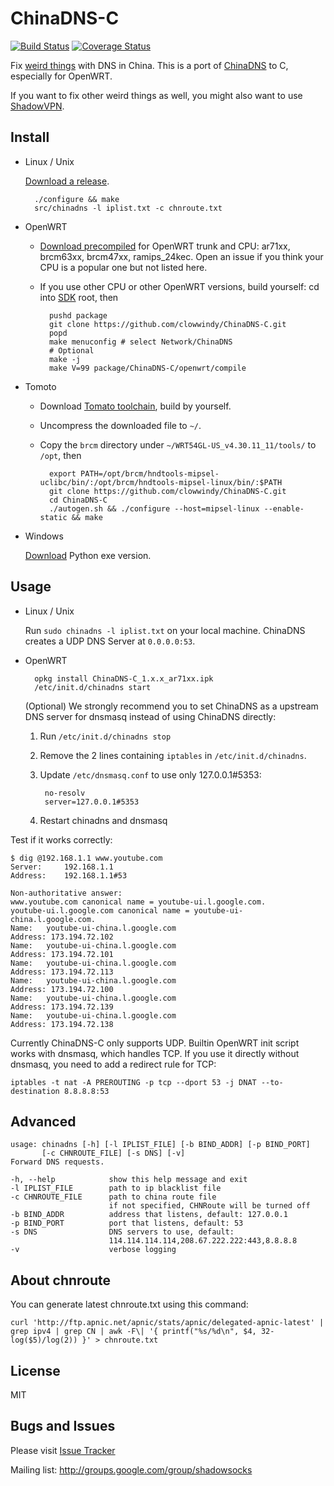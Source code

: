 ChinaDNS-C
==========

[![Build Status]][Travis CI]
[![Coverage Status]][Coverage]

Fix [weird things] with DNS in China.
This is a port of [ChinaDNS] to C, especially for OpenWRT.

If you want to fix other weird things as well, you might also want to use [ShadowVPN].

Install
-------

* Linux / Unix

    [Download a release].

        ./configure && make
        src/chinadns -l iplist.txt -c chnroute.txt

* OpenWRT

    * [Download precompiled] for OpenWRT trunk and CPU: ar71xx, brcm63xx,
      brcm47xx, ramips_24kec. Open an issue if you think your CPU is a popular
      one but not listed here.
    * If you use other CPU or other OpenWRT versions, build yourself:
      cd into [SDK] root, then

            pushd package
            git clone https://github.com/clowwindy/ChinaDNS-C.git
            popd
            make menuconfig # select Network/ChinaDNS
            # Optional
            make -j
            make V=99 package/ChinaDNS-C/openwrt/compile

* Tomoto

    * Download [Tomato toolchain], build by yourself.
    * Uncompress the downloaded file to `~/`.
    * Copy the `brcm` directory under
      `~/WRT54GL-US_v4.30.11_11/tools/` to `/opt`, then

            export PATH=/opt/brcm/hndtools-mipsel-uclibc/bin/:/opt/brcm/hndtools-mipsel-linux/bin/:$PATH
            git clone https://github.com/clowwindy/ChinaDNS-C.git
            cd ChinaDNS-C
            ./autogen.sh && ./configure --host=mipsel-linux --enable-static && make

* Windows

    [Download] Python exe version.

Usage
-----

* Linux / Unix

    Run `sudo chinadns -l iplist.txt` on your local machine. ChinaDNS creates a
    UDP DNS Server at `0.0.0.0:53`.

* OpenWRT

        opkg install ChinaDNS-C_1.x.x_ar71xx.ipk
        /etc/init.d/chinadns start

    (Optional) We strongly recommend you to set ChinaDNS as a upstream DNS
    server for dnsmasq instead of using ChinaDNS directly:

    1. Run `/etc/init.d/chinadns stop`
    2. Remove the 2 lines containing `iptables` in `/etc/init.d/chinadns`.
    3. Update `/etc/dnsmasq.conf` to use only 127.0.0.1#5353:

            no-resolv
            server=127.0.0.1#5353

    4. Restart chinadns and dnsmasq

Test if it works correctly:

    $ dig @192.168.1.1 www.youtube.com
    Server:		192.168.1.1
    Address:	192.168.1.1#53

    Non-authoritative answer:
    www.youtube.com	canonical name = youtube-ui.l.google.com.
    youtube-ui.l.google.com	canonical name = youtube-ui-china.l.google.com.
    Name:	youtube-ui-china.l.google.com
    Address: 173.194.72.102
    Name:	youtube-ui-china.l.google.com
    Address: 173.194.72.101
    Name:	youtube-ui-china.l.google.com
    Address: 173.194.72.113
    Name:	youtube-ui-china.l.google.com
    Address: 173.194.72.100
    Name:	youtube-ui-china.l.google.com
    Address: 173.194.72.139
    Name:	youtube-ui-china.l.google.com
    Address: 173.194.72.138

Currently ChinaDNS-C only supports UDP. Builtin OpenWRT init script works with
dnsmasq, which handles TCP. If you use it directly without dnsmasq, you need to
add a redirect rule for TCP:

    iptables -t nat -A PREROUTING -p tcp --dport 53 -j DNAT --to-destination 8.8.8.8:53

Advanced
--------

    usage: chinadns [-h] [-l IPLIST_FILE] [-b BIND_ADDR] [-p BIND_PORT]
           [-c CHNROUTE_FILE] [-s DNS] [-v]
    Forward DNS requests.

    -h, --help            show this help message and exit
    -l IPLIST_FILE        path to ip blacklist file
    -c CHNROUTE_FILE      path to china route file
                          if not specified, CHNRoute will be turned off
    -b BIND_ADDR          address that listens, default: 127.0.0.1
    -p BIND_PORT          port that listens, default: 53
    -s DNS                DNS servers to use, default:
                          114.114.114.114,208.67.222.222:443,8.8.8.8
    -v                    verbose logging

About chnroute
--------------

You can generate latest chnroute.txt using this command:

    curl 'http://ftp.apnic.net/apnic/stats/apnic/delegated-apnic-latest' | grep ipv4 | grep CN | awk -F\| '{ printf("%s/%d\n", $4, 32-log($5)/log(2)) }' > chnroute.txt


License
-------
MIT

Bugs and Issues
----------------
Please visit [Issue Tracker]

Mailing list: http://groups.google.com/group/shadowsocks


[Build Status]:         https://travis-ci.org/clowwindy/ChinaDNS-C.svg?branch=master
[ChinaDNS]:             https://github.com/clowwindy/ChinaDNS
[Coverage Status]:      http://192.81.132.184/result/chinadns-c
[Coverage]:             http://192.81.132.184/job/ChinaDNS-C/ws/src/index.html
[Download]:             https://sourceforge.net/projects/chinadns/files/dist/
[Issue Tracker]:        https://github.com/clowwindy/ChinaDNS-C/issues?state=open
[Download precompiled]: https://sourceforge.net/projects/chinadns/files/dist/
[Download a release]:   https://github.com/clowwindy/ChinaDNS-C/releases
[SDK]:                  http://wiki.openwrt.org/doc/howto/obtain.firmware.sdk
[ShadowVPN]:            https://github.com/clowwindy/ShadowVPN
[Tomato toolchain]:     http://downloads.linksysbycisco.com/downloads/WRT54GL_v4.30.11_11_US.tgz
[Travis CI]:            https://travis-ci.org/clowwindy/ChinaDNS-C
[weird things]:         http://en.wikipedia.org/wiki/Great_Firewall_of_China#Blocking_methods
